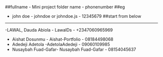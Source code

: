 ##fullname - Mini project folder name - phonenumber
##eg
- john doe - johndoe or johndoe.js - 12345679
##start from below
--------------------------------------
-LAWAL, Dauda Abiola - LawalDs - +2347060965969
- Aishat Dosunmu - Aishat-Portfolio - 08184498068
- Adedeji Adetola -AdetolaAdedeji - 09060109985
- Nusaybah Fuad-Gafar- Nusaybah Fuad-Gafar - 08154045637